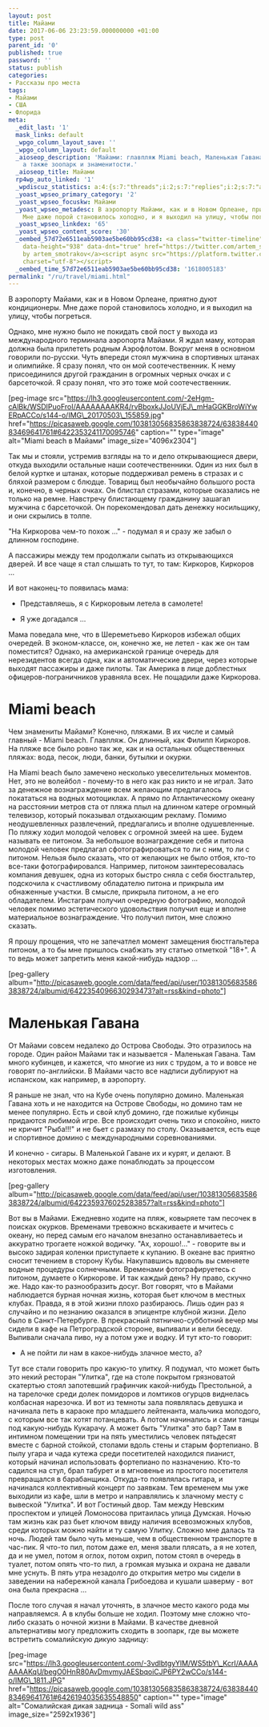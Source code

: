 ```yaml
---
layout: post
title: Майами
date: 2017-06-06 23:23:59.000000000 +01:00
type: post
parent_id: '0'
published: true
password: ''
status: publish
categories:
- Рассказы про места
tags:
- Майами
- США
- Флорида
meta:
  _edit_last: '1'
  mask_links: default
  _wpgo_column_layout_save: ''
  _wpgo_column_layout: default
  _aioseop_description: 'Майами: главпляж Miami beach, Маленькая Гавана, сигары, домино,
    а также зоопарк и знаменитости.'
  _aioseop_title: Майами
  rp4wp_auto_linked: '1'
  _wpdiscuz_statistics: a:4:{s:7:"threads";i:2;s:7:"replies";i:2;s:7:"authors";i:2;s:14:"recent_authors";a:2:{i:0;O:8:"stdClass":3:{s:20:"comment_author_email";s:25:"artem.smotrakov@gmail.com";s:14:"comment_author";s:5:"artem";s:7:"user_id";s:1:"1";}i:1;O:8:"stdClass":3:{s:20:"comment_author_email";s:21:"m_savitskaya_@mail.ru";s:14:"comment_author";s:12:"марина";s:7:"user_id";s:1:"0";}}}
  _yoast_wpseo_primary_category: '2'
  _yoast_wpseo_focuskw: Майами
  _yoast_wpseo_metadesc: В аэропорту Майами, как и в Новом Орлеане, приятно дуют кондиционеры.
    Мне даже порой становилось холодно, и я выходил на улицу, чтобы погреться.
  _yoast_wpseo_linkdex: '65'
  _yoast_wpseo_content_score: '30'
  _oembed_57d72e6511eab5903ae5be60bb95cd38: <a class="twitter-timeline" data-width="625"
    data-height="938" data-dnt="true" href="https://twitter.com/artem_smotrakov?ref_src=twsrc%5Etfw">Tweets
    by artem_smotrakov</a><script async src="https://platform.twitter.com/widgets.js"
    charset="utf-8"></script>
  _oembed_time_57d72e6511eab5903ae5be60bb95cd38: '1618005183'
permalink: "/ru/travel/miami.html"
---
```

В аэропорту Майами, как и в Новом Орлеане, приятно дуют кондиционеры. Мне даже порой становилось холодно, и я выходил на улицу, чтобы погреться.

Однако, мне нужно было не покидать свой пост у выхода из международного терминала аэропорта Майами. Я ждал маму, которая должна была прилететь родным Аэрофлотом. Вокруг меня в основном говорили по-русски. Чуть впереди стоял мужчина в спортивных штанах и олимпийке. Я сразу понял, что он мой соотечественник. К нему присоединился другой гражданин в огромных черных очках и с барсеточкой. Я сразу понял, что это тоже мой соотечественник.

[peg-image src="https://lh3.googleusercontent.com/-2eHgm-cAlBk/WSDIPuoFroI/AAAAAAAAKR4/rvBboxkJJoUVjEJ\_mHaGGKBroWiYwERpACCo/s144-o/IMG\_20170503\_155859.jpg" href="https://picasaweb.google.com/103813056835863838724/6383844083469641761#6422353241170095746" caption="" type="image" alt="Miami beach в Майами" image\_size="4096x2304"]

<!--more-->

Так мы и стояли, устремив взгляды на то и дело открывающиеся двери, откуда выходили остальные наши соотечественники. Один из них был в белой куртке и штанах, которые поддерживал ремень в стразах и с бляхой размером с блюдце. Товарищ был необычайно большого&nbsp;роста и, конечно, в черных очках. Он блистал стразами, которые оказались не только на ремне. Навстречу блистающему гражданину зашагал мужчина с барсеточкой. Он порекомендовал дать денежку носильщику, и они скрылись в толпе.

"На Киркорова чем-то похож ..." - подумал я и сразу же забыл о длинном господине.

А пассажиры между тем продолжали сыпать из открывающихся дверей. И все чаще я стал слышать то тут, то там: Киркоров, Киркоров ...

И вот наконец-то появилась мама:

- Представляешь, я с Киркоровым летела в самолете!

- Я уже&nbsp;догадался ...

Мама поведала мне, что в Шереметьево Киркоров избежал общих очередей. В эконом-классе, он, конечно же, не летел - как же он там поместится? Однако, на американской границе очередь для нерезидентов всегда одна, как и автоматические двери, через которые выходят пассажиры и даже пилоты. Так Америка в лице доблестных офицеров-пограничников уравняла всех. Не пощадили даже Киркорова.

# Miami beach

Чем знамениты Майами? Конечно, пляжами. В их числе и самый главный - Miami beach. Главпляж. Он длинный, как Филипп Киркоров. На пляже все было ровно так же, как и на остальных общественных пляжах: вода, песок, люди, банки, бутылки и окурки.

На Miami beach было замечено несколько увеселительных моментов. Нет, это не волейбол - почему-то в него как раз никто и не играл. Зато за денежное вознаграждение всем желающим предлагалось покататься на водных мотоциклах. А прямо по Атлантическому океану на расстоянии метров ста от пляжа плыл на длинном катере огромный телевизор, который показывал отдыхающим рекламу. Помимо неодушевленных развлечений, предлагались и вполне одушевленные. По пляжу ходил молодой человек с огромной змеей на шее. Будем называть ее питоном. За небольшое вознаграждение себя и питона молодой человек предлагал сфотографироваться то ли с ним, то ли с питоном. Нельзя было сказать, что от желающих не было отбоя, кто-то все-таки фотографировался. Например, питоном заинтересовалась компания девушек, одна из которых быстро сняла с себя бюстгальтер, подскочила к счастливому обладателю питона и прикрыла им обнаженные участки. В смысле, прикрыла питоном, а не его обладателем. Инстаграм получил очередную фотографию, молодой человек помимо&nbsp;эстетического удовольствия получил еще и вполне материальное вознаграждение. Что получил питон, мне сложно сказать.

Я прошу прощения, что не запечатлел момент замещения бюстгальтера питоном, а то бы мне пришлось снабжать эту статью отметкой "18+". А то ведь может запретить меня какой-нибудь надзор ...

[peg-gallery album="http://picasaweb.google.com/data/feed/api/user/103813056835863838724/albumid/6422354096630293473?alt=rss&kind=photo"]

# Маленькая Гавана

От Майами совсем недалеко до Острова Свободы. Это отразилось на городе. Один район Майами так и называется - Маленькая Гавана. Там много кубинцев, и кажется, что многие из них с трудом, а то и вовсе не говорят по-английски. В Майами часто все надписи дублируют на испанском, как например, в аэропорту.

Я раньше не знал, что на Кубе очень популярно домино. Маленькая Гавана хоть и не находится на Острове Свободы, но домино там не менее популярно. Есть и свой клуб домино, где пожилые кубинцы придаются любимой игре. Все происходит очень тихо и спокойно, никто не кричит "Рыба!!!" и не бьет с размаху по столу. Оказывается, есть еще и спортивное домино с международными соревнованиями.

И конечно - сигары. В Маленькой Гаване их и курят, и делают. В некоторых местах можно даже понаблюдать за процессом изготовления.

[peg-gallery album="http://picasaweb.google.com/data/feed/api/user/103813056835863838724/albumid/6422359376025283857?alt=rss&kind=photo"]

Вот вы в Майами. Ежедневно ходите на пляж, ковыряете там песочек в поисках окурков. Временами тревожно вскакиваете и мчитесь с океану, но перед самым его началом внезапно останавливаетесь и аккуратно трогаете ножкой водичку. "Ах, хорошо!..." - говорите вы и высоко задирая коленки приступаете к купанию. В океане вас приятно сносит течением в сторону Кубы. Накупавшись вдоволь вы сменяете водные процедуры солнечными. Временами фотографируетесь с питоном, думаете о Киркорове. И так каждый день? Ну право, скучно же. Надо как-то разнообразить досуг. Вот говорят, что в Майами наблюдается бурная&nbsp;ночная жизнь, которая бьет ключом в местных клубах. Правда, я в этой жизни&nbsp;плохо разбираюсь. Лишь один раз я случайно и по незнанию оказался в эпицентре клубной жизни. Дело было в Санкт-Петербурге. В прекрасный пятнично-субботний вечер мы сидели в кафе на Петроградской стороне, выпивали и вели беседу. Выпивали сначала пиво, ну а потом уже и водку. И тут кто-то говорит:

- А не пойти ли нам в какое-нибудь злачное место, а?

Тут все стали говорить про какую-то улитку. Я подумал, что может быть это некий&nbsp;ресторан "Улитка", где на столе покрытом грязноватой скатертью стоял запотевший графинчик какой-нибудь Престольной, а на тарелочке среди долек помидоров и ломтиков огурцов виднелась колбасная нарезочка. И вот из темноты зала появлялась девушка и начинала петь в караоке про младшего лейтенанта, мальчика молодого, с которым все так хотят потанцевать. А потом начинались и сами танцы под какую-нибудь Кукарачу. А может быть "Улитка" это бар?&nbsp;Там в интимном помещении три на пять уместились человек пятьдесят вместе с барной стойкой, столами вдоль стены и старым фортепиано. В пылу&nbsp;угара и чада кутежа среди посетителей находился пианист, который начинал использовать фортепиано по назначению. Кто-то садился на стул, брал табурет и в мгновенье из простого посетителя превращался&nbsp;в барабанщика.&nbsp;Откуда-то появлялась гитара, и начинался коллективный концерт по заявкам. Тем временем мы уже выходили из кафе, шли в метро и направлялись к злачному месту с вывеской "Улитка". И вот Гостиный двор. Там между Невским проспектом и улицей Ломоносова притаилась улица Думская. Ночью там жизнь как раз бьет ключом ввиду наличия всевозможных&nbsp;клубов, среди которых можно найти&nbsp;и ту самую Улитку. Сложно мне далась та ночь. Людей там было чуть меньше, чем в общественном транспорте в час-пик. Я что-то пил, потом даже ел, меня звали плясать, а я не хотел, да и не умел, потом я оглох, потом охрип, потом стоял в очередь в туалет, потом опять что-то пил, а громкая музыка и охрана не давали мне уснуть. В пять утра незадолго до открытия метро мы сидели в заведении на набережной канала Грибоедова и кушали шаверму - вот она&nbsp;была прекрасна ...

После того случая&nbsp;я начал&nbsp;уточнять, в злачное место какого рода мы направляемся. А в клубы больше не ходил. Поэтому мне сложно что-либо сказать о ночной жизни в Майами. В качестве дневной альтернативы могу предложить&nbsp;сходить в зоопарк, где вы можете встретить&nbsp;сомалийскую дикую задницу:

[peg-image src="https://lh3.googleusercontent.com/-3vdlbtgyYlM/WS5tbY\_KcrI/AAAAAAAAKqU/begO0HnR80AvDmvmyJAESbqoiCJP6PY2wCCo/s144-o/IMG\_1811.JPG" href="https://picasaweb.google.com/103813056835863838724/6383844083469641761#6426194035635548850" caption="" type="image" alt="Сомалийская дикая задница - Somali wild ass" image\_size="2592x1936"]

